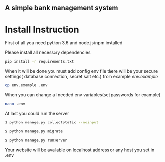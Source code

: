## __A simple bank management system__

# **Install Instruction** #


First of all you need python 3.6 and node.js/npm installed

Please install all necessary dependencies

```bash
pip install -r requirements.txt
```

When it will be done you must add config env file there will be your secure settings( database connection, secret salt etc.) from example *env.example*

```bash
cp env.example .env
```

When you can change all needed env variables(set passwords for example)

```bash
nano .env
```

At last you could run the server

```bash
$ python manage.py collectstatic --noinput

$ python manage.py migrate

$ python manage.py runserver
```

Your website will be available on localhost address or any host you set in .env
